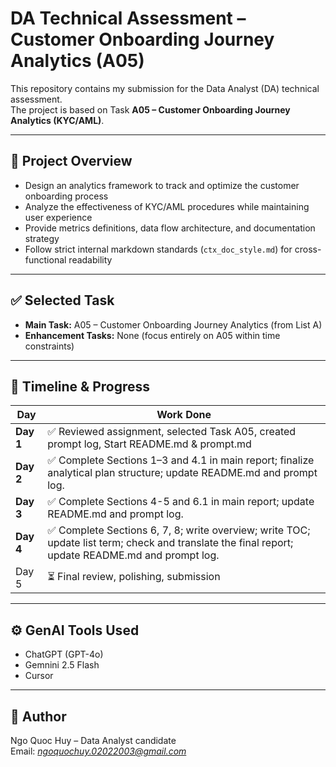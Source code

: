 # DA Technical Assessment – Customer Onboarding Journey Analytics (A05)

This repository contains my submission for the Data Analyst (DA) technical assessment.  
The project is based on Task **A05 – Customer Onboarding Journey Analytics (KYC/AML)**.

---

## 📌 Project Overview

- Design an analytics framework to track and optimize the customer onboarding process
- Analyze the effectiveness of KYC/AML procedures while maintaining user experience
- Provide metrics definitions, data flow architecture, and documentation strategy
- Follow strict internal markdown standards (`ctx_doc_style.md`) for cross-functional readability

---

## ✅ Selected Task

- **Main Task:** A05 – Customer Onboarding Journey Analytics (from List A)
- **Enhancement Tasks:** None (focus entirely on A05 within time constraints)

---

## 📅 Timeline & Progress

| Day | Work Done |
|-----|-----------|
| **Day 1** | ✅ Reviewed assignment, selected Task A05, created prompt log, Start README.md & prompt.md |
| **Day 2** | ✅ Complete Sections 1–3 and 4.1 in main report; finalize analytical plan structure; update README.md and prompt log. |
| **Day 3** | ✅ Complete Sections 4-5 and 6.1 in main report; update README.md and prompt log. |
| **Day 4** | ✅ Complete Sections 6, 7, 8; write overview; write TOC; update list term; check and translate the final report; update README.md and prompt log. |
| Day 5 | ⏳ Final review, polishing, submission |

---

## ⚙️ GenAI Tools Used

- ChatGPT (GPT-4o)
- Gemnini 2.5 Flash
- Cursor

---

## 🙋 Author

Ngo Quoc Huy – Data Analyst candidate  
Email: *ngoquochuy.02022003@gmail.com*  
